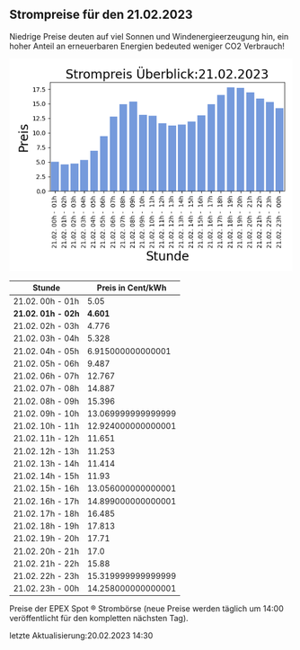 
## Strompreise für den 21.02.2023

Niedrige Preise deuten auf viel Sonnen und Windenergieerzeugung hin, ein hoher Anteil an erneuerbaren Energien bedeuted weniger CO2 Verbrauch!

![Strompreis übersicht](imgs/strompreis_uebersicht.png)

| Stunde | Preis in Cent/kWh |
|---|---|
| 21.02. 00h -  01h | 5.05 | 
| **21.02. 01h -  02h** | **4.601** | 
| 21.02. 02h -  03h | 4.776 | 
| 21.02. 03h -  04h | 5.328 | 
| 21.02. 04h -  05h | 6.915000000000001 | 
| 21.02. 05h -  06h | 9.487 | 
| 21.02. 06h -  07h | 12.767 | 
| 21.02. 07h -  08h | 14.887 | 
| 21.02. 08h -  09h | 15.396 | 
| 21.02. 09h -  10h | 13.069999999999999 | 
| 21.02. 10h -  11h | 12.924000000000001 | 
| 21.02. 11h -  12h | 11.651 | 
| 21.02. 12h -  13h | 11.253 | 
| 21.02. 13h -  14h | 11.414 | 
| 21.02. 14h -  15h | 11.93 | 
| 21.02. 15h -  16h | 13.056000000000001 | 
| 21.02. 16h -  17h | 14.899000000000001 | 
| 21.02. 17h -  18h | 16.485 | 
| 21.02. 18h -  19h | 17.813 | 
| 21.02. 19h -  20h | 17.71 | 
| 21.02. 20h -  21h | 17.0 | 
| 21.02. 21h -  22h | 15.88 | 
| 21.02. 22h -  23h | 15.319999999999999 | 
| 21.02. 23h -  00h | 14.258000000000001 | 

Preise der EPEX Spot ® Strombörse (neue Preise werden täglich um 14:00 veröffentlicht für den kompletten nächsten Tag).

letzte Aktualisierung:20.02.2023 14:30